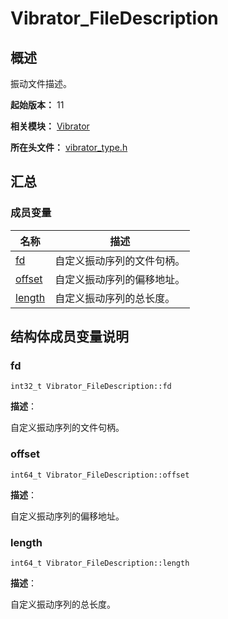 # Vibrator_FileDescription
<!--Kit: Sensor Service Kit-->
<!--Subsystem: Sensors-->
<!--Owner: @dilligencer-->
<!--SE: @butterls-->
<!--TSE: @murphy84-->

## 概述

振动文件描述。

**起始版本：** 11

**相关模块：** [Vibrator](_vibrator.md)

**所在头文件：** [vibrator_type.h](vibrator_type_8h.md)


## 汇总


### 成员变量

| 名称 | 描述 |
| -------- | -------- |
| [fd](#fd) | 自定义振动序列的文件句柄。  |
| [offset](#offset) | 自定义振动序列的偏移地址。 |
| [length](#length) | 自定义振动序列的总长度。 |


## 结构体成员变量说明


### fd

```
int32_t Vibrator_FileDescription::fd
```
**描述**：

自定义振动序列的文件句柄。


### offset

```
int64_t Vibrator_FileDescription::offset
```
**描述**：

 自定义振动序列的偏移地址。

### length

```
int64_t Vibrator_FileDescription::length
```

**描述**：

自定义振动序列的总长度。